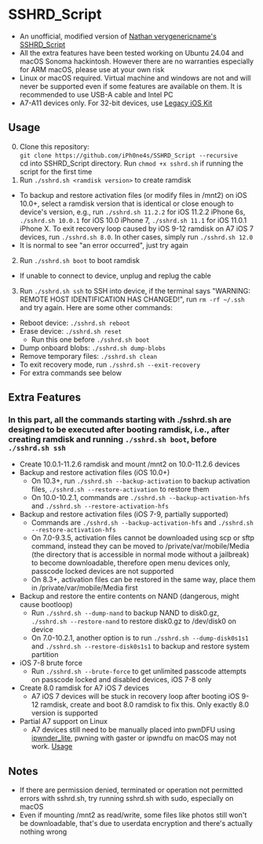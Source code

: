 # SSHRD_Script
- An unofficial, modified version of [Nathan verygenericname's SSHRD_Script](https://github.com/verygenericname/SSHRD_Script)
- All the extra features have been tested working on Ubuntu 24.04 and macOS Sonoma hackintosh. However there are no warranties especially for ARM macOS, please use at your own risk
- Linux or macOS required. Virtual machine and windows are not and will never be supported even if some features are available on them. It is recommended to use USB-A cable and Intel PC
- A7-A11 devices only. For 32-bit devices, use [Legacy iOS Kit](https://github.com/LukeZGD/Legacy-iOS-Kit)
## Usage
0. Clone this repository:   
`git clone https://github.com/iPh0ne4s/SSHRD_Script --recursive`   
cd into SSHRD_Script directory. Run `chmod +x sshrd.sh` if running the script for the first time
1. Run `./sshrd.sh <ramdisk version>` to create ramdisk
  - To backup and restore activation files (or modify files in /mnt2) on iOS 10.0+, select a ramdisk version that is identical or close enough to device's version, e.g., run `./sshrd.sh 11.2.2` for iOS 11.2.2 iPhone 6s, `./sshrd.sh 10.0.1` for iOS 10.0 iPhone 7, `./sshrd.sh 11.1` for iOS 11.0.1 iPhone X. To exit recovery loop caused by iOS 9-12 ramdisk on A7 iOS 7 devices, run `./sshrd.sh 8.0`. In other cases, simply run `./sshrd.sh 12.0`
  - It is normal to see "an error occurred", just try again
2. Run `./sshrd.sh boot` to boot ramdisk
  - If unable to connect to device, unplug and replug the cable
3. Run `./sshrd.sh ssh` to SSH into device, if the terminal says "WARNING: REMOTE HOST IDENTIFICATION HAS CHANGED!", run `rm -rf ~/.ssh` and try again. Here are some other commands:
  - Reboot device: `./sshrd.sh reboot`
  - Erase device: `./sshrd.sh reset`
    - Run this one before `./sshrd.sh boot`
  - Dump onboard blobs: `./sshrd.sh dump-blobs`
  - Remove temporary files: `./sshrd.sh clean`
  - To exit recovery mode, run `./sshrd.sh --exit-recovery`
  - For extra commands see below
## Extra Features
### In this part, all the commands starting with ./sshrd.sh are designed to be executed after booting ramdisk, i.e., after creating ramdisk and running `./sshrd.sh boot`, before `./sshrd.sh ssh`
- Create 10.0.1-11.2.6 ramdisk and mount /mnt2 on 10.0-11.2.6 devices
- Backup and restore activation files (iOS 10.0+)
  - On 10.3+, run `./sshrd.sh --backup-activation` to backup activation files, `./sshrd.sh --restore-activation` to restore them
  - On 10.0-10.2.1, commands are `./sshrd.sh --backup-activation-hfs` and `./sshrd.sh --restore-activation-hfs`
- Backup and restore activation files (iOS 7-9, partially supported)
  - Commands are `./sshrd.sh --backup-activation-hfs` and `./sshrd.sh --restore-activation-hfs`
  - On 7.0-9.3.5, activation files cannot be downloaded using scp or sftp command, instead they can be moved to /private/var/mobile/Media (the directory that is accessible in normal mode without a jailbreak) to become downloadable, therefore open menu devices only, passcode locked devices are not supported
  - On 8.3+, activation files can be restored in the same way, place them in /private/var/mobile/Media first
- Backup and restore the entire contents on NAND (dangerous, might cause bootloop)
  - Run `./sshrd.sh --dump-nand` to backup NAND to disk0.gz, `./sshrd.sh --restore-nand` to restore disk0.gz to /dev/disk0 on device
  - On 7.0-10.2.1, another option is to run `./sshrd.sh --dump-disk0s1s1` and `./sshrd.sh --restore-disk0s1s1` to backup and restore system partition
- iOS 7-8 brute force
  - Run `./sshrd.sh --brute-force` to get unlimited passcode attempts on passcode locked and disabled devices, iOS 7-8 only
- Create 8.0 ramdisk for A7 iOS 7 devices
  - A7 iOS 7 devices will be stuck in recovery loop after booting iOS 9-12 ramdisk, create and boot 8.0 ramdisk to fix this. Only exactly 8.0 version is supported
- Partial A7 support on Linux
  - A7 devices still need to be manually placed into pwnDFU using [ipwnder_lite](https://github.com/LukeZGD/ipwnder_lite), pwning with gaster or ipwndfu on macOS may not work. [Usage](https://github.com/LukeZGD/Legacy-iOS-Kit/wiki/Pwning-Using-Another-iOS-Device)
## Notes
- If there are permission denied, terminated or operation not permitted errors with sshrd.sh, try running sshrd.sh with sudo, especially on macOS
- Even if mounting /mnt2 as read/write, some files like photos still won't be downloadable, that's due to userdata encryption and there's actually nothing wrong

